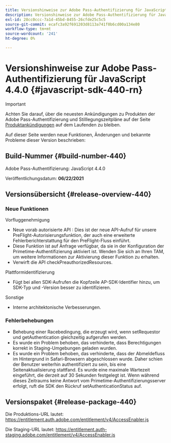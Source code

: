 ```yaml
---
title: Versionshinweise zur Adobe Pass-Authentifizierung für JavaScript 4.4.0
description: Versionshinweise zur Adobe Pass-Authentifizierung für JavaScript 4.4.0
exl-id: 28cc0ccc-7a1d-45bd-8455-26cfde25c5c5
source-git-commit: ecafc3a92f691203d8113a741f0b6cd00a134e80
workflow-type: tm+mt
source-wordcount: '241'
ht-degree: 0%

---
```


# Versionshinweise zur Adobe Pass-Authentifizierung für JavaScript 4.4.0 {#javascript-sdk-440-rn}

>[!IMPORTANT]
>
> Achten Sie darauf, über die neuesten Ankündigungen zu Produkten der Adobe Pass-Authentifizierung und Stilllegungszeitpläne auf der Seite [Produktankündigungen](/help/authentication/product-announcements.md) auf dem Laufenden zu bleiben.

Auf dieser Seite werden neue Funktionen, Änderungen und bekannte Probleme dieser Version beschrieben:

## Build-Nummer {#build-number-440}

Adobe Pass-Authentifizierung: JavaScript 4.4.0

Veröffentlichungsdatum: **06/22/2021**

## Versionsübersicht {#release-overview-440}

### Neue Funktionen

Vorfluggenehmigung

* Neue vorab autorisierte API : Dies ist der neue API-Aufruf für unsere PreFlight-Autorisierungsfunktion, der auch eine erweiterte Fehlerberichterstattung für den PreFlight-Fluss einführt.
* Diese Funktion ist auf Anfrage verfügbar, da sie in der Konfiguration der Primetime-Authentifizierung aktiviert ist. Wenden Sie sich an Ihren TAM, um weitere Informationen zur Aktivierung dieser Funktion zu erhalten.
* Verwirft die API checkPreauthorizedResources.

Plattformidentifizierung

* Fügt bei allen SDK-Aufrufen die Kopfzeile AP-SDK-Identifier hinzu, um SDK-Typ und -Version besser zu identifizieren.

Sonstige

* Interne architektonische Verbesserungen.

### Fehlerbehebungen

* Behebung einer Racebedingung, die erzeugt wird, wenn setRequestor und getAuthentication gleichzeitig aufgerufen werden.
* Es wurde ein Problem behoben, das verhinderte, dass Berechtigungen korrekt in Staging-Umgebungen geladen wurden.
* Es wurde ein Problem behoben, das verhinderte, dass der Abmeldefluss im Hintergrund in Safari-Browsern abgeschlossen wurde. Daher schien der Benutzer weiterhin authentifiziert zu sein, bis eine Seitenaktualisierung stattfand. Es wurde eine maximale Wartezeit eingeführt, die derzeit auf 30 Sekunden festgelegt ist. Wenn während dieses Zeitraums keine Antwort vom Primetime-Authentifizierungsserver erfolgt, ruft die SDK den Rückruf setAuthenticationStatus auf.

## Versionspaket {#release-package-440}

Die Produktions-URL lautet: https://entitlement.auth.adobe.com/entitlement/v4/AccessEnabler.js

Die Staging-URL lautet: https://entitlement.auth-staging.adobe.com/entitlement/v4/AccessEnabler.js
